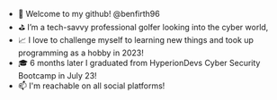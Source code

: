 - 👋 Welcome to my github! @benfirth96
- ⛳️ I’m a tech-savvy professional golfer looking into the cyber world,
- 📈 I love to challenge myself to learning new things and took up programming as a hobby in 2023!
- 🎓 6 months later I graduated from HyperionDevs Cyber Security Bootcamp in July 23!
- 📫 I'm reachable on all social platforms!

<!---
benfirth96/benfirth96 is a ✨ special ✨ repository because its `README.md` (this file) appears on your GitHub profile.
You can click the Preview link to take a look at your changes.
--->
